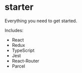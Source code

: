 # starter

Everything you need to get started. 

Includes:
- React
- Redux
- TypeScript
- Jest
- React-Router
- Parcel
